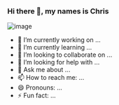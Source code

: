 ### Hi there 👋, my names is Chris
![image]({https://img.shields.io/badge/LinkedIn-0077B5?style=for-the-badge&logo=linkedin&logoColor=white})


- 🔭 I’m currently working on ...
- 🌱 I’m currently learning ...
- 👯 I’m looking to collaborate on ...
- 🤔 I’m looking for help with ...
- 💬 Ask me about ...
- 📫 How to reach me: ...
- 😄 Pronouns: ...
- ⚡ Fun fact: ...

